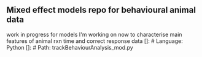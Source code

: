 ## Mixed effect models repo for behavioural animal data
work in progress for models I'm working on now to characterise main features of animal rxn time and correct response data 
[]: # Language: Python
[]: # Path: trackBehaviourAnalysis_mod.py
